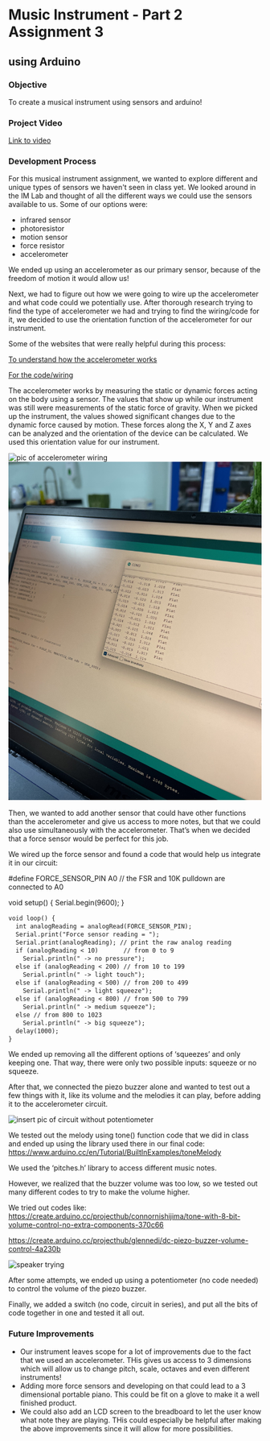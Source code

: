 # Music Instrument - Part 2 Assignment 3
## using Arduino

### Objective 
To create a musical instrument using sensors and arduino!

### Project Video
[Link to video](https://drive.google.com/file/d/18_NgovwbAKv7W_LThACd1o48hPwp8XBT/view?usp=sharing)


### Development Process
For this musical instrument assignment, we wanted to explore different and unique types of sensors we haven't seen in class yet. We looked around in the IM Lab and thought of all the different ways we could use the sensors available to us. Some of our options were:
- infrared sensor
- photoresistor 
- motion sensor
- force resistor
- accelerometer

We ended up using an accelerometer as our primary sensor, because of the freedom of motion it would allow us!

Next, we had to figure out how we were going to wire up the accelerometer and what code could we potentially use. After thorough research trying to find the type of accelerometer we had and trying to find the wiring/code for it, we decided to use the orientation function of the accelerometer for our instrument. 

Some of the websites that were really helpful during this process:

[To understand how the accelerometer works](https://lastminuteengineers.com/adxl335-accelerometer-arduino-tutorial/)

[For the code/wiring](https://forum.arduino.cc/t/mma8452-accelerometer-not-working-arduino-uno-cheese-cake-for-the-best-answer/493668)

The accelerometer works by measuring the static or dynamic forces acting on the body using a sensor. The values that show up while our instrument was still were measurements of the static force of gravity. When we picked up the instrument, the values showed significant changes due to the dynamic force caused by motion. These forces along the X, Y and Z axes can be analyzed and the orientation of the device can be calculated. We used this orientation value for our instrument. 

![pic of accelerometer wiring](https://github.com/j-da-savage/Introduction-to-Interactive-Media/blob/main/Musical%20Instrument/testing%20wiring%20for%20accelerometer.jpg)
![pic of accelerometer code](https://github.com/j-da-savage/Introduction-to-Interactive-Media/blob/main/Musical%20Instrument/accelerometer%20code%20working.jpg)

Then, we wanted to add another sensor that could have other functions than the accelerometer and give us access to more notes, but that we could also use simultaneously with the accelerometer. That’s when we decided that a force sensor would be perfect for this job.

We wired up the force sensor and found a code that would help us integrate it in our circuit:

#define FORCE_SENSOR_PIN A0 // the FSR and 10K pulldown are connected to A0

void setup() {
  Serial.begin(9600);
}

```
void loop() {
  int analogReading = analogRead(FORCE_SENSOR_PIN);
  Serial.print("Force sensor reading = ");
  Serial.print(analogReading); // print the raw analog reading
  if (analogReading < 10)       // from 0 to 9
    Serial.println(" -> no pressure");
  else if (analogReading < 200) // from 10 to 199
    Serial.println(" -> light touch");
  else if (analogReading < 500) // from 200 to 499
    Serial.println(" -> light squeeze");
  else if (analogReading < 800) // from 500 to 799
    Serial.println(" -> medium squeeze");
  else // from 800 to 1023
    Serial.println(" -> big squeeze");
  delay(1000);
}
```

We ended up removing all the different options of ‘squeezes’ and only keeping one. That way, there were only two possible inputs: squeeze or no squeeze.

After that, we connected the piezo buzzer alone and wanted to test out a few things with it, like its volume and the melodies it can play, before adding it to the accelerometer circuit.

![insert pic of circuit without potentiometer](https://github.com/j-da-savage/Introduction-to-Interactive-Media/blob/main/Musical%20Instrument/circuit%20without%20potentiometer%20and%20switch.jpg)


We tested out the melody using tone() function code that we did in class and ended up using the library used there in our final code:
https://www.arduino.cc/en/Tutorial/BuiltInExamples/toneMelody

We used the ‘pitches.h’ library to access different music notes.

However, we realized that the buzzer volume was too low, so we tested out many different codes to try to make the volume higher.

We tried out codes like:
https://create.arduino.cc/projecthub/connornishijima/tone-with-8-bit-volume-control-no-extra-components-370c66

https://create.arduino.cc/projecthub/glennedi/dc-piezo-buzzer-volume-control-4a230b

![speaker trying](https://github.com/j-da-savage/Introduction-to-Interactive-Media/blob/main/Musical%20Instrument/testing%20out%20volume%20code%20with%20a%20speaker.jpg)


After some attempts, we ended up using a potentiometer (no code needed) to control the volume of the piezo buzzer.

Finally, we added a switch (no code, circuit in series), and put all the bits of code together in one and tested it all out.

### Future Improvements
  - Our instrument leaves scope for a lot of improvements due to the fact that we used an accelerometer. THis gives us access to 3 dimensions which will allow us to change pitch, scale, octaves and even different instruments!
  - Adding more force sensors and developing on that could lead to a 3 dimensional portable piano. This could be fit on a glove to make it a well finished product.
  - We could also add an LCD screen to the breadboard to let the user know what note they are playing. THis could especially be helpful after making the above improvements since it will allow for more possibilities. 
